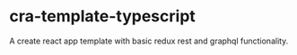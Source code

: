 # cra-template-typescript
A create react app template with basic redux rest and graphql functionality.
